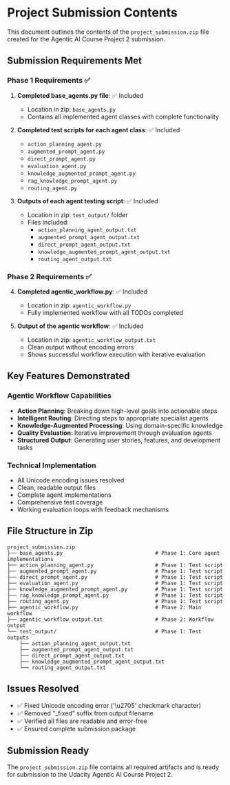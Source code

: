 # Project Submission Contents

This document outlines the contents of the `project_submission.zip` file created for the Agentic AI Course Project 2 submission.

## Submission Requirements Met

### Phase 1 Requirements ✅
1. **Completed base_agents.py file**: ✅ Included
   - Location in zip: `base_agents.py`
   - Contains all implemented agent classes with complete functionality

2. **Completed test scripts for each agent class**: ✅ Included
   - `action_planning_agent.py`
   - `augmented_prompt_agent.py` 
   - `direct_prompt_agent.py`
   - `evaluation_agent.py`
   - `knowledge_augmented_prompt_agent.py`
   - `rag_knowledge_prompt_agent.py`
   - `routing_agent.py`

3. **Outputs of each agent testing script**: ✅ Included
   - Location in zip: `test_output/` folder
   - Files included:
     - `action_planning_agent_output.txt`
     - `augmented_prompt_agent_output.txt`
     - `direct_prompt_agent_output.txt`
     - `knowledge_augmented_prompt_agent_output.txt`
     - `routing_agent_output.txt`

### Phase 2 Requirements ✅
4. **Completed agentic_workflow.py**: ✅ Included
   - Location in zip: `agentic_workflow.py`
   - Fully implemented workflow with all TODOs completed

5. **Output of the agentic workflow**: ✅ Included
   - Location in zip: `agentic_workflow_output.txt`
   - Clean output without encoding errors
   - Shows successful workflow execution with iterative evaluation

## Key Features Demonstrated

### Agentic Workflow Capabilities
- **Action Planning**: Breaking down high-level goals into actionable steps
- **Intelligent Routing**: Directing steps to appropriate specialist agents
- **Knowledge-Augmented Processing**: Using domain-specific knowledge
- **Quality Evaluation**: Iterative improvement through evaluation agents
- **Structured Output**: Generating user stories, features, and development tasks

### Technical Implementation
- All Unicode encoding issues resolved
- Clean, readable output files
- Complete agent implementations
- Comprehensive test coverage
- Working evaluation loops with feedback mechanisms

## File Structure in Zip
```
project_submission.zip
├── base_agents.py                              # Phase 1: Core agent implementations
├── action_planning_agent.py                    # Phase 1: Test script
├── augmented_prompt_agent.py                   # Phase 1: Test script
├── direct_prompt_agent.py                      # Phase 1: Test script
├── evaluation_agent.py                         # Phase 1: Test script
├── knowledge_augmented_prompt_agent.py         # Phase 1: Test script
├── rag_knowledge_prompt_agent.py               # Phase 1: Test script
├── routing_agent.py                            # Phase 1: Test script
├── agentic_workflow.py                         # Phase 2: Main workflow
├── agentic_workflow_output.txt                 # Phase 2: Workflow output
└── test_output/                                # Phase 1: Test outputs
    ├── action_planning_agent_output.txt
    ├── augmented_prompt_agent_output.txt
    ├── direct_prompt_agent_output.txt
    ├── knowledge_augmented_prompt_agent_output.txt
    └── routing_agent_output.txt
```

## Issues Resolved
- ✅ Fixed Unicode encoding error ('\u2705' checkmark character)
- ✅ Removed "_fixed" suffix from output filename
- ✅ Verified all files are readable and error-free
- ✅ Ensured complete submission package

## Submission Ready
The `project_submission.zip` file contains all required artifacts and is ready for submission to the Udacity Agentic AI Course Project 2.
